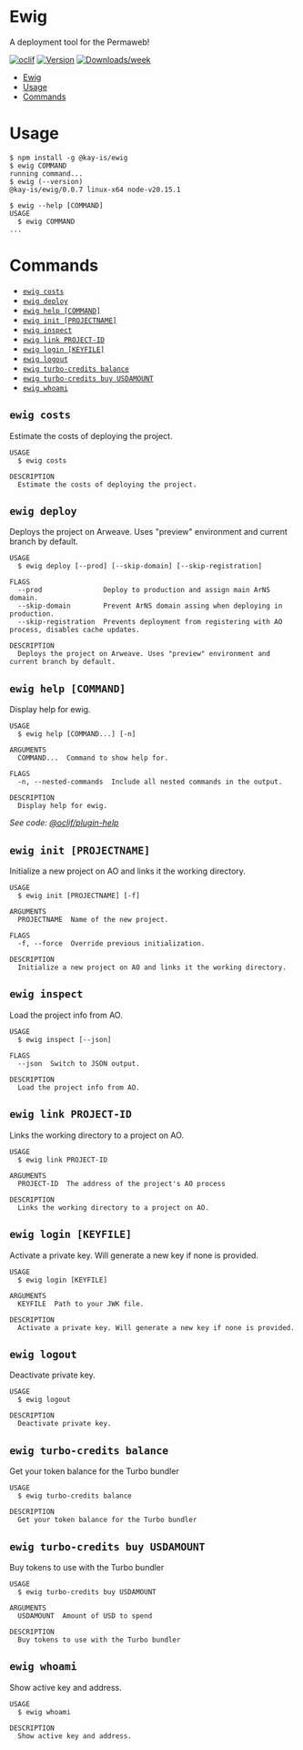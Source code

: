 # Ewig

A deployment tool for the Permaweb!

[![oclif](https://img.shields.io/badge/cli-oclif-brightgreen.svg)](https://oclif.io)
[![Version](https://img.shields.io/npm/v/ewig.svg)](https://npmjs.org/package/@kay-is/ewig)
[![Downloads/week](https://img.shields.io/npm/dw/ewig.svg)](https://npmjs.org/package/@kay-is/ewig)

<!-- toc -->

- [Ewig](#ewig)
- [Usage](#usage)
- [Commands](#commands)
<!-- tocstop -->

# Usage

<!-- usage -->

```sh-session
$ npm install -g @kay-is/ewig
$ ewig COMMAND
running command...
$ ewig (--version)
@kay-is/ewig/0.0.7 linux-x64 node-v20.15.1

$ ewig --help [COMMAND]
USAGE
  $ ewig COMMAND
...
```

<!-- usagestop -->

# Commands

<!-- commands -->

- [`ewig costs`](#ewig-costs)
- [`ewig deploy`](#ewig-deploy)
- [`ewig help [COMMAND]`](#ewig-help-command)
- [`ewig init [PROJECTNAME]`](#ewig-init-projectname)
- [`ewig inspect`](#ewig-inspect)
- [`ewig link PROJECT-ID`](#ewig-link-project-id)
- [`ewig login [KEYFILE]`](#ewig-login-keyfile)
- [`ewig logout`](#ewig-logout)
- [`ewig turbo-credits balance`](#ewig-turbo-credits-balance)
- [`ewig turbo-credits buy USDAMOUNT`](#ewig-turbo-credits-buy-usdamount)
- [`ewig whoami`](#ewig-whoami)

## `ewig costs`

Estimate the costs of deploying the project.

```
USAGE
  $ ewig costs

DESCRIPTION
  Estimate the costs of deploying the project.
```

## `ewig deploy`

Deploys the project on Arweave. Uses "preview" environment and current branch by default.

```
USAGE
  $ ewig deploy [--prod] [--skip-domain] [--skip-registration]

FLAGS
  --prod               Deploy to production and assign main ArNS domain.
  --skip-domain        Prevent ArNS domain assing when deploying in production.
  --skip-registration  Prevents deployment from registering with AO process, disables cache updates.

DESCRIPTION
  Deploys the project on Arweave. Uses "preview" environment and current branch by default.
```

## `ewig help [COMMAND]`

Display help for ewig.

```
USAGE
  $ ewig help [COMMAND...] [-n]

ARGUMENTS
  COMMAND...  Command to show help for.

FLAGS
  -n, --nested-commands  Include all nested commands in the output.

DESCRIPTION
  Display help for ewig.
```

_See code: [@oclif/plugin-help](https://github.com/oclif/plugin-help/blob/v6.2.7/src/commands/help.ts)_

## `ewig init [PROJECTNAME]`

Initialize a new project on AO and links it the working directory.

```
USAGE
  $ ewig init [PROJECTNAME] [-f]

ARGUMENTS
  PROJECTNAME  Name of the new project.

FLAGS
  -f, --force  Override previous initialization.

DESCRIPTION
  Initialize a new project on AO and links it the working directory.
```

## `ewig inspect`

Load the project info from AO.

```
USAGE
  $ ewig inspect [--json]

FLAGS
  --json  Switch to JSON output.

DESCRIPTION
  Load the project info from AO.
```

## `ewig link PROJECT-ID`

Links the working directory to a project on AO.

```
USAGE
  $ ewig link PROJECT-ID

ARGUMENTS
  PROJECT-ID  The address of the project's AO process

DESCRIPTION
  Links the working directory to a project on AO.
```

## `ewig login [KEYFILE]`

Activate a private key. Will generate a new key if none is provided.

```
USAGE
  $ ewig login [KEYFILE]

ARGUMENTS
  KEYFILE  Path to your JWK file.

DESCRIPTION
  Activate a private key. Will generate a new key if none is provided.
```

## `ewig logout`

Deactivate private key.

```
USAGE
  $ ewig logout

DESCRIPTION
  Deactivate private key.
```

## `ewig turbo-credits balance`

Get your token balance for the Turbo bundler

```
USAGE
  $ ewig turbo-credits balance

DESCRIPTION
  Get your token balance for the Turbo bundler
```

## `ewig turbo-credits buy USDAMOUNT`

Buy tokens to use with the Turbo bundler

```
USAGE
  $ ewig turbo-credits buy USDAMOUNT

ARGUMENTS
  USDAMOUNT  Amount of USD to spend

DESCRIPTION
  Buy tokens to use with the Turbo bundler
```

## `ewig whoami`

Show active key and address.

```
USAGE
  $ ewig whoami

DESCRIPTION
  Show active key and address.
```

<!-- commandsstop -->
